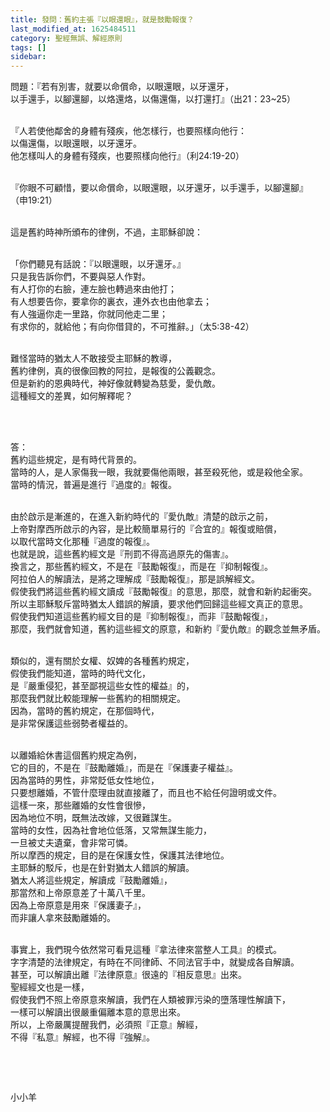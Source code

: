 ```yaml
---
title: 發問：舊約主張『以眼還眼』，就是鼓勵報復？
last_modified_at: 1625484511
category: 聖經無誤、解經原則
tags: []
sidebar: 
---
```


<p>問題：『若有別害，就要以命償命，以眼還眼，以牙還牙，<br/>
以手還手，以腳還腳，以烙還烙，以傷還傷，以打還打』（出21：23~25）</p>
<p><br/>
『人若使他鄰舍的身體有殘疾，他怎樣行，也要照樣向他行：<br/>
以傷還傷，以眼還眼，以牙還牙。<br/>
他怎樣叫人的身體有殘疾，也要照樣向他行』（利24:19-20）</p>
<p><br/>
『你眼不可顧惜，要以命償命，以眼還眼，以牙還牙，以手還手，以腳還腳』<br/>
（申19:21）</p>
<p><br/>
這是舊約時神所頒布的律例，不過，主耶穌卻說：</p>
<p><br/>
「你們聽見有話說：『以眼還眼，以牙還牙。』<br/>
只是我告訴你們，不要與惡人作對。<br/>
有人打你的右臉，連左臉也轉過來由他打；<br/>
有人想要告你，要拿你的裏衣，連外衣也由他拿去；<br/>
有人強逼你走一里路，你就同他走二里；<br/>
有求你的，就給他；有向你借貸的，不可推辭。」（太5:38-42）</p>
<p><br/>
難怪當時的猶太人不敢接受主耶穌的教導，<br/>
舊約律例，真的很像回教的阿拉，是報復的公義觀念。<br/>
但是新約的恩典時代，神好像就轉變為慈愛，愛仇敵。<br/>
這種經文的差異，如何解釋呢？ </p>
<p> </p>
<p><br/>
答：<br/>
舊約這些規定，是有時代背景的。<br/>
當時的人，是人家傷我一眼，我就要傷他兩眼，甚至殺死他，或是殺他全家。<br/>
當時的情況，普遍是進行『過度的』報復。</p>
<p><br/>
由於啟示是漸進的，在進入新約時代的『愛仇敵』清楚的啟示之前，<br/>
上帝對摩西所啟示的內容，是比較簡單易行的『合宜的』報復或賠償，<br/>
以取代當時文化那種『過度的報復』。<br/>
也就是說，這些舊約經文是『刑罰不得高過原先的傷害』。<br/>
換言之，那些舊約經文，不是在『鼓勵報復』，而是在『抑制報復』。<br/>
阿拉伯人的解讀法，是將之理解成『鼓勵報復』，那是誤解經文。<br/>
假使我們將這些舊約經文讀成『鼓勵報復』的意思，那麼，就會和新約起衝突。<br/>
所以主耶穌駁斥當時猶太人錯誤的解讀，要求他們回歸這些經文真正的意思。<br/>
假使我們知道這些舊約經文目的是『抑制報復』，而非『鼓勵報復』，<br/>
那麼，我們就會知道，舊約這些經文的原意，和新約『愛仇敵』的觀念並無矛盾。</p>
<p><br/>
類似的，還有關於女權、奴婢的各種舊約規定，<br/>
假使我們能知道，當時的時代文化，<br/>
是『嚴重侵犯，甚至鄙視這些女性的權益』的，<br/>
那麼我們就比較能理解一些舊約的相關規定。<br/>
因為，當時的舊約規定，在那個時代，<br/>
是非常保護這些弱勢者權益的。</p>
<p><br/>
以離婚給休書這個舊約規定為例，<br/>
它的目的，不是在『鼓勵離婚』，而是在『保護妻子權益』。<br/>
因為當時的男性，非常貶低女性地位，<br/>
只要想離婚，不管什麼理由就直接離了，而且也不給任何證明或文件。<br/>
這樣一來，那些離婚的女性會很慘，<br/>
因為地位不明，既無法改嫁，又很難謀生。<br/>
當時的女性，因為社會地位低落，又常無謀生能力，<br/>
一旦被丈夫遺棄，會非常可憐。<br/>
所以摩西的規定，目的是在保護女性，保護其法律地位。<br/>
主耶穌的駁斥，也是在針對猶太人錯誤的解讀。<br/>
猶太人將這些規定，解讀成『鼓勵離婚』，<br/>
那當然和上帝原意差了十萬八千里。<br/>
因為上帝原意是用來『保護妻子』，<br/>
而非讓人拿來鼓勵離婚的。</p>
<p><br/>
事實上，我們現今依然常可看見這種『拿法律來當整人工具』的模式。<br/>
字字清楚的法律規定，有時在不同律師、不同法官手中，就變成各自解讀。<br/>
甚至，可以解讀出離『法律原意』很遠的『相反意思』出來。<br/>
聖經經文也是一樣，<br/>
假使我們不照上帝原意來解讀，我們在人類被罪污染的墮落理性解讀下，<br/>
一樣可以解讀出很嚴重偏離本意的意思出來。<br/>
所以，上帝嚴厲提醒我們，必須照『正意』解經，<br/>
不得『私意』解經，也不得『強解』。</p>
<p> </p>
<p> </p>
<p>小小羊</p>
<p> </p>
